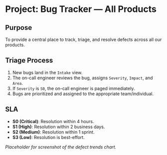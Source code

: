 # Project: Bug Tracker — All Products

## Purpose

To provide a central place to track, triage, and resolve defects across all our products.

## Triage Process

1.  New bugs land in the `Intake` view.
2.  The on-call engineer reviews the bug, assigns `Severity`, `Impact`, and `Area`.
3.  If `Severity` is `S0`, the on-call engineer is paged immediately.
4.  Bugs are prioritized and assigned to the appropriate team/individual.

## SLA

*   **S0 (Critical)**: Resolution within 4 hours.
*   **S1 (High)**: Resolution within 2 business days.
*   **S2 (Medium)**: Resolution within 1 sprint.
*   **S3 (Low)**: Resolution is best-effort.

*Placeholder for screenshot of the defect trends chart.*

